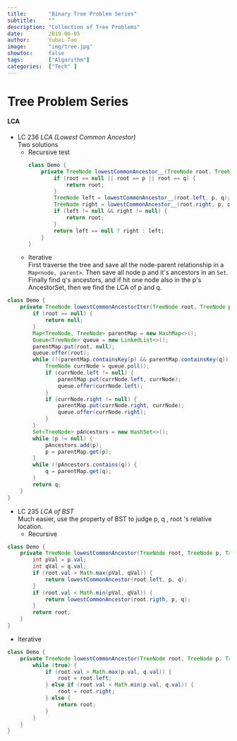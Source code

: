 ```yaml
---
title:       "Binary Tree Problem Series"
subtitle:    ""
description: "Collection of Tree Problems"
date:        2019-06-05
author:      Yubai Tao
image:       "img/tree.jpg"
showtoc:     false
tags:        ["Algorithm"]
categories:  ["Tech" ]
---
```

# Tree Problem Series


#### LCA

* LC 236 *LCA (Lowest Common Ancestor)*
<br> Two solutions
  * Recursive test
    <br>
    ```java
    class Demo {
        private TreeNode lowestCommonAncestor__(TreeNode root, TreeNode p, TreeNode q) {
            if (root == null || root == p || root == q) {
                return root;
            }
            TreeNode left = lowestCommonAncestor__(root.left, p, q);
            TreeNode right = lowestCommonAncestor__(root.right, p, q);
            if (left != null && right != null) {
                return root;
            }
            return left == null ? right : left;
        }
    }
    ```
  * Iterative
    <br> First traverse the tree and save all 
    the node-parent relationship in a `Map<node, parent>`.
    Then save all node p and it's ancestors in an `Set`.
    Finally find q's ancestors, and if hit one node also in
    the p's AncestorSet, then we find the LCA of p and q.
```java
class Demo {
    private TreeNode lowestCommonAncestorIter(TreeNode root, TreeNode p, TreeNode q) {
        if (root == null) {
            return null;
        }
        Map<TreeNode, TreeNode> parentMap = new HashMap<>();
        Queue<TreeNode> queue = new LinkedList<>();
        parentMap.put(root, null);
        queue.offer(root);
        while (!(parentMap.containsKey(p) && parentMap.containsKey(q))) {
            TreeNode currNode = queue.poll();
            if (currNode.left != null) {
                parentMap.put(currNode.left, currNode);
                queue.offer(currNode.left);
            }
            if (currNode.right != null) {
                parentMap.put(currNode.right, currNode);
                queue.offer(currNode.right);
            }
        }
        Set<TreeNode> pAncestors = new HashSet<>();
        while (p != null) {
            pAncestors.add(p);
            p = parentMap.get(p);
        }
        while (!pAncestors.contains(q)) {
            q = parentMap.get(q);
        }
        return q;
    }
}
```
    
* LC 235 *LCA of BST*
<br> Much easier, use the property of BST to judge p, q
, root \'s relative location.
  - Recursive
```java
class Demo {
    private TreeNode lowestCommonAncestor(TreeNode root, TreeNode p, TreeNode q) {
        int pVal = p.val;
        int qVal = q.val;
        if (root.val > Math.max(pVal, qVal)) {
            return lowestCommonAncestor(root.left, p, q);
        }
        if (root.val < Math.min(pVal, qVal)) {
            return lowestCommonAncestor(root.rigth, p, q);
        }
        return root;
    }
}
```
  - Iterative
```java
class Demo {
    private TreeNode lowestCommonAncestor(TreeNode root, TreeNode p, TreeNode q) {
        while (true) {
            if (root.val > Math.max(p.val, q.val)) {
                root = root.left;
            } else if (root.val < Math.min(p.val, q.val)) {
                root = root.right;
            } else {
                return root;
            }
        }
    }
}
```